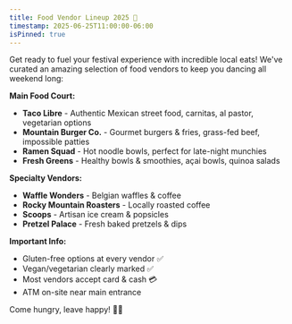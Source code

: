 ```yaml
---
title: Food Vendor Lineup 2025 🍕
timestamp: 2025-06-25T11:00:00-06:00
isPinned: true
---
```


Get ready to fuel your festival experience with incredible local eats! We've curated an amazing selection of food vendors to keep you dancing all weekend long:

**Main Food Court:**
- **Taco Libre** - Authentic Mexican street food, carnitas, al pastor, vegetarian options
- **Mountain Burger Co.** - Gourmet burgers & fries, grass-fed beef, impossible patties  
- **Ramen Squad** - Hot noodle bowls, perfect for late-night munchies
- **Fresh Greens** - Healthy bowls & smoothies, açai bowls, quinoa salads

**Specialty Vendors:**
- **Waffle Wonders** - Belgian waffles & coffee
- **Rocky Mountain Roasters** - Locally roasted coffee
- **Scoops** - Artisan ice cream & popsicles
- **Pretzel Palace** - Fresh baked pretzels & dips

**Important Info:**
- Gluten-free options at every vendor ✅
- Vegan/vegetarian clearly marked ✅  
- Most vendors accept card & cash 💳
- ATM on-site near main entrance

Come hungry, leave happy! 🤤✨